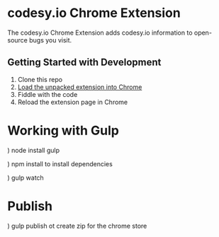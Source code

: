 codesy.io Chrome Extension
==========================

The codesy.io Chrome Extension adds codesy.io information to open-source bugs
you visit.

Getting Started with Development
--------------------------------

1. Clone this repo
2. [Load the unpacked extension into
  Chrome](http://developer.chrome.com/extensions/getstarted.html#unpacked)
3. Fiddle with the code
4. Reload the extension page in Chrome


Working with Gulp
=================

) node install gulp

) npm install to install dependencies

) gulp watch

Publish
=======
 
) gulp publish ot create zip for the chrome store

